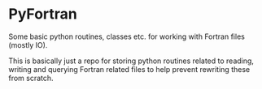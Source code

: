 PyFortran
=========

Some basic python routines, classes etc. for working with Fortran files (mostly IO). 

This is basically just a repo for storing python routines related to reading, writing and querying Fortran related files
to help prevent rewriting these from scratch.
